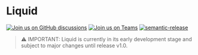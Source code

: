 # Liquid

[![Join us on GitHub discussions](https://img.shields.io/badge/Join%20us-on%20GitHub%20discussions-blue)](https://github.com/emdgroup-liquid/liquid/discussions)
[![Join us on Teams](https://img.shields.io/badge/Join%20us-on%20Teams-blue)](https://teams.microsoft.com/l/channel/19%3ab5381a933c6c413ea0ae41c3b424acd8%40thread.skype/Liquid%2520Design%2520System?groupId=babb6c18-c13f-43ef-baf2-ce1617f228cd&tenantId=db76fb59-a377-4120-bc54-59dead7d39c9)
[![semantic-release](https://img.shields.io/badge/%20%20%F0%9F%93%A6%F0%9F%9A%80-semantic--release-e10079.svg)](https://github.com/semantic-release/semantic-release)

> ⚠️ IMPORTANT: Liquid is currently in its early development stage and subject to major changes until release v1.0.
